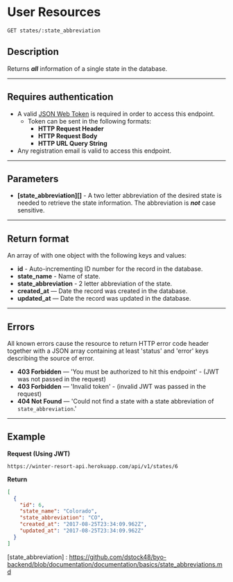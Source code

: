 # User Resources

```
GET states/:state_abbreviation
```

## Description

Returns _**all**_ information of a single state in the database.

***

## Requires authentication

- A valid [JSON Web Token](https://winter-resort-api.herokuapp.com/) is required in order to access this endpoint.
  - Token can be sent in the following formats:
    - **HTTP Request Header**
    - **HTTP Request Body**
    - **HTTP URL Query String**
- Any registration email is valid to access this endpoint.

***

## Parameters

- **[state_abbreviation][]** - A two letter abbreviation of the desired state is needed to retrieve the state information.  The abbreviation is _**not**_ case sensitive.

***

## Return format

An array of with one object with the following keys and values:

- **id** - Auto-incrementing ID number for the record in the database.
- **state_name** - Name of state.
- **state_abbreviation** - 2 letter abbreviation of the state.
- **created_at** — Date the record was created in the database.
- **updated_at** — Date the record was updated in the database.

***

## Errors
All known errors cause the resource to return HTTP error code header together with a JSON array containing at least 'status' and 'error' keys describing the source of error.

- **403 Forbidden** — 'You must be authorized to hit this endpoint' - (JWT was not passed in the request)
- **403 Forbidden** — 'Invalid token' - (invalid JWT was passed in the request)
- **404 Not Found** — 'Could not find a state with a state abbreviation of `state_abbreviation`.'

***

## Example

**Request (Using JWT)**

```
https://winter-resort-api.herokuapp.com/api/v1/states/6
```

**Return**

```json
[
  {
    "id": 6,
    "state_name": "Colorado",
    "state_abbreviation": "CO",
    "created_at": "2017-08-25T23:34:09.962Z",
    "updated_at": "2017-08-25T23:34:09.962Z"
  }
]
```

[state_abbreviation] : https://github.com/dstock48/byo-backend/blob/documentation/documentation/basics/state_abbreviations.md

